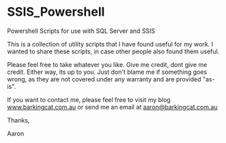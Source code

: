 SSIS_Powershell
===============

Powershell Scripts for use with SQL Server and SSIS

This is a collection of utility scripts that I have found useful for my work. I wanted to share these scripts,
in case other people also found them useful.

Please feel free to take whatever you like. Give me credit, dont give me credit. Either way, its up to you. Just don't blame 
me if something goes wrong, as they are not covered under any warranty and are provided "as-is".

If you want to contact me, please feel free to visit my blog www.barkingcat.com.au 
or send me an email at aaron@barkingcat.com.au

Thanks,

Aaron
